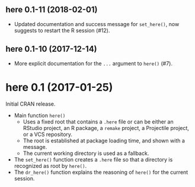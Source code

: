 ## here 0.1-11 (2018-02-01)

- Updated documentation and success message for `set_here()`, now suggests to restart the R session (#12).


## here 0.1-10 (2017-12-14)

- More explicit documentation for the `...` argument to `here()` (#7).


# here 0.1 (2017-01-25)

Initial CRAN release.

- Main function `here()`
    - Uses a fixed root that contains a `.here` file or can be either an RStudio project, an R package, a `remake` project, a Projectile project, or a VCS repository.
    - The root is established at package loading time, and shown with a message.
    - The current working directory is used as a fallback.
- The `set_here()` function creates a `.here` file so that a directory is recognized as root by `here()`.
- The `dr_here()` function explains the reasoning of `here()` for the current session.
